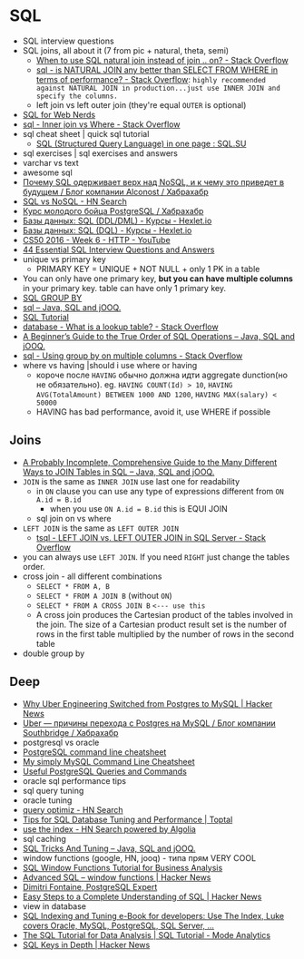 # SQL
- SQL interview questions
- SQL joins, all about it (7 from pic + natural, theta, semi)
    - [When to use SQL natural join instead of join .. on? - Stack Overflow](https://stackoverflow.com/questions/10510952/when-to-use-sql-natural-join-instead-of-join-on)
    - [sql - is NATURAL JOIN any better than SELECT FROM WHERE in terms of performance? - Stack Overflow](https://stackoverflow.com/questions/3063107/is-natural-join-any-better-than-select-from-where-in-terms-of-performance): `highly recommended against NATURAL JOIN in production...just use INNER JOIN and specify the columns.`
    - left join vs left outer join (they're equal `OUTER` is optional)
- [SQL for Web Nerds](http://philip.greenspun.com/sql/)
- [sql - Inner join vs Where - Stack Overflow](https://stackoverflow.com/questions/121631/inner-join-vs-where)
- sql cheat sheet | quick sql tutorial
    - [SQL (Structured Query Language) in one page : SQL.SU](http://www.cheat-sheets.org/sites/sql.su/)
- sql exercises | sql exercises and answers
- varchar vs text
- awesome sql
- [Почему SQL одерживает верх над NoSQL, и к чему это приведет в будущем / Блог компании Alconost / Хабрахабр](https://habrahabr.ru/company/alconost/blog/340372/)
- [SQL vs NoSQL - HN Search](https://hn.algolia.com/?query=sql%20vs%20nosql&sort=byPopularity&prefix&page=0&dateRange=all&type=story)
- [Курс молодого бойца PostgreSQL / Хабрахабр](https://habrahabr.ru/post/340460/)
- [Базы данных: SQL (DDL/DML) - Курсы - Hexlet.io](https://ru.hexlet.io/courses/postgresql-ddl)
- [Базы данных: SQL (DQL) - Курсы - Hexlet.io](https://ru.hexlet.io/courses/sql-dql)
- [CS50 2016 - Week 6 - HTTP - YouTube](https://www.youtube.com/watch?v=6iXhAZKOVGE)
- [44 Essential SQL Interview Questions and Answers](https://www.toptal.com/sql/interview-questions)
- unique vs primary key
    - PRIMARY KEY = UNIQUE + NOT NULL + only 1 PK in a table
- You can only have one primary key, **but you can have multiple columns** in your primary key. table can have only 1 primary key. 
- [SQL GROUP BY](http://www.sql-tutorial.com/sql-group-by-sql-tutorial/)
- [sql – Java, SQL and jOOQ.](https://blog.jooq.org/tag/sql/)
- [SQL Tutorial](https://www.w3schools.com/sql/default.asp)
- [database - What is a lookup table? - Stack Overflow](https://stackoverflow.com/questions/3419847/what-is-a-lookup-table)
- [A Beginner’s Guide to the True Order of SQL Operations – Java, SQL and jOOQ.](https://blog.jooq.org/2016/12/09/a-beginners-guide-to-the-true-order-of-sql-operations/)
- [sql - Using group by on multiple columns - Stack Overflow](https://stackoverflow.com/questions/2421388/using-group-by-on-multiple-columns)
- where vs having |should i use where or having
    - короче после `HAVING` обычно должна идти aggregate dunction(но не обязательно). eg. `HAVING COUNT(Id) > 10`, `HAVING AVG(TotalAmount) BETWEEN 1000 AND 1200`, `HAVING MAX(salary) < 50000`
    - HAVING has bad performance, avoid it, use WHERE if possible

## Joins
- [A Probably Incomplete, Comprehensive Guide to the Many Different Ways to JOIN Tables in SQL – Java, SQL and jOOQ.](https://blog.jooq.org/2017/01/12/a-probably-incomplete-comprehensive-guide-to-the-many-different-ways-to-join-tables-in-sql/)
- `JOIN` is the same as `INNER JOIN` use last one for readability
    - in `ON` clause you can use any type of expressions different from `ON A.id = B.id`
        - when you use `ON A.id = B.id` this is EQUI JOIN
    - sql join on vs where
- `LEFT JOIN` is the same as `LEFT OUTER JOIN` 
    - [tsql - LEFT JOIN vs. LEFT OUTER JOIN in SQL Server - Stack Overflow](https://stackoverflow.com/questions/406294/left-join-vs-left-outer-join-in-sql-server)
- you can always use `LEFT JOIN`. If you need `RIGHT` just change the tables order.
- cross join - all different combinations
    - `SELECT * FROM A, B`
    - `SELECT * FROM A JOIN B` (without `ON`)
    - `SELECT * FROM A CROSS JOIN B`  `<--- use this`
    - A cross join produces the Cartesian product of the tables involved in the join. The size of a Cartesian product result set is the number of rows in the first table multiplied by the number of rows in the second table
- double group by    

## Deep
- [Why Uber Engineering Switched from Postgres to MySQL | Hacker News](https://news.ycombinator.com/item?id=12166585)
- [Uber — причины перехода с Postgres на MySQL / Блог компании Southbridge / Хабрахабр](https://habrahabr.ru/company/southbridge/blog/322624/)
- postgresql vs oracle
- [PostgreSQL command line cheatsheet](https://gist.github.com/Kartones/dd3ff5ec5ea238d4c546)
- [My simply MySQL Command Line Cheatsheet](https://gist.github.com/hofmannsven/9164408)
- [Useful PostgreSQL Queries and Commands](https://gist.github.com/rgreenjr/3637525)
- oracle sql performance tips
- sql query tuning
- oracle tuning
- [query optimiz - HN Search](https://hn.algolia.com/?query=query%20optimiz&sort=byPopularity&prefix&page=0&dateRange=all&type=story)
- [Tips for SQL Database Tuning and Performance | Toptal](https://www.toptal.com/sql/sql-database-tuning-for-developers)
- [use the index - HN Search powered by Algolia](https://hn.algolia.com/?query=use%20the%20index&sort=byPopularity&prefix&page=0&dateRange=all&type=story)
- sql caching
- [SQL Tricks And Tuning – Java, SQL and jOOQ.](https://blog.jooq.org/sql/)
- window functions (google, HN, jooq) - типа прям VERY COOL
- [SQL Window Functions Tutorial for Business Analysis](https://blog.statsbot.co/sql-window-functions-tutorial-b5075b87d129)
- [Advanced SQL – window functions | Hacker News](https://news.ycombinator.com/item?id=15661378)
- [Dimitri Fontaine, PostgreSQL Expert](http://tapoueh.org/)
- [Easy Steps to a Complete Understanding of SQL | Hacker News](https://news.ycombinator.com/item?id=6319870)
- view in database
- [SQL Indexing and Tuning e-Book for developers: Use The Index, Luke covers Oracle, MySQL, PostgreSQL, SQL Server, ...](http://use-the-index-luke.com/)
- [The SQL Tutorial for Data Analysis | SQL Tutorial - Mode Analytics](https://community.modeanalytics.com/sql/tutorial/introduction-to-sql/)
- [SQL Keys in Depth | Hacker News](https://news.ycombinator.com/item?id=16050047)
